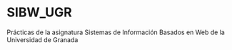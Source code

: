 # SIBW_UGR
Prácticas de la asignatura Sistemas de Información Basados en Web de la Universidad de Granada
